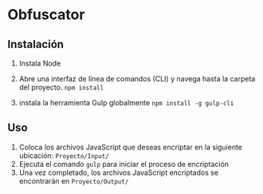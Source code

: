 # Obfuscator

## **Instalación**

1. Instala Node

2. Abre una interfaz de línea de comandos (CLI) y navega hasta la carpeta del proyecto.
    `npm install`
    
3. instala la herramienta Gulp globalmente 
`npm install -g gulp-cli`

## **Uso**

1. Coloca los archivos JavaScript que deseas encriptar en la siguiente ubicación: `Proyecto/Input/`
2. Ejecuta el comando `gulp` para iniciar el proceso de encriptación
3. Una vez completado, los archivos JavaScript encriptados se encontrarán en `Proyecto/Output/`
